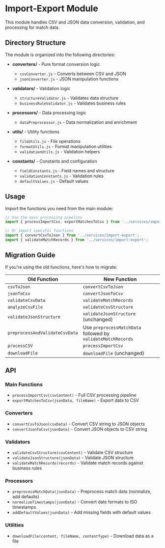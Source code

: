# Import-Export Module

This module handles CSV and JSON data conversion, validation, and processing for match data.

## Directory Structure

The module is organized into the following directories:

- **converters/** - Pure format conversion logic
  - `csvConverter.js` - Converts between CSV and JSON
  - `jsonConverter.js` - JSON manipulation functions

- **validators/** - Validation logic
  - `structureValidator.js` - Validates data structure
  - `businessRuleValidator.js` - Validates business rules

- **processors/** - Data processing logic
  - `dataPreprocessor.js` - Data normalization and enrichment

- **utils/** - Utility functions
  - `fileUtils.js` - File operations
  - `formatUtils.js` - Format manipulation utilities
  - `validationUtils.js` - Validation helpers

- **constants/** - Constants and configuration
  - `fieldConstants.js` - Field names and structure
  - `validationConstants.js` - Validation rules
  - `defaultValues.js` - Default values

## Usage

Import the functions you need from the main module:

```javascript
// Use the main processing pipeline
import { processImportCsv, exportMatchesToCsv } from '../services/import-export';

// Or import specific functions
import { convertCsvToJson } from '../services/import-export';
import { validateMatchRecords } from '../services/import-export';
```

## Migration Guide

If you're using the old functions, here's how to migrate:

| Old Function | New Function |
|-------------|-------------|
| `csvToJson` | `convertCsvToJson` |
| `jsonToCsv` | `convertJsonToCsv` |
| `validateCsvData` | `validateMatchRecords` |
| `analyzeCsvFile` | `validateCsvStructure` |
| `validateJsonStructure` | `validateJsonStructure` (unchanged) |
| `preprocessAndValidateCsvData` | Use `preprocessMatchData` followed by `validateMatchRecords` |
| `processCSV` | `processImportCsv` |
| `downloadFile` | `downloadFile` (unchanged) |

## API

### Main Functions

- `processImportCsv(csvContent)` - Full CSV processing pipeline
- `exportMatchesToCsv(jsonData, fileName)` - Export data to CSV

### Converters

- `convertCsvToJson(csvData)` - Convert CSV string to JSON objects
- `convertJsonToCsv(jsonData)` - Convert JSON objects to CSV string

### Validators

- `validateCsvStructure(csvContent)` - Validate CSV structure
- `validateJsonStructure(jsonData)` - Validate JSON structure
- `validateMatchRecords(records)` - Validate match records against business rules

### Processors

- `preprocessMatchData(jsonData)` - Preprocess match data (normalize, add defaults)
- `normalizeTimestamps(jsonData)` - Convert date formats to ISO timestamps
- `addDefaultValues(jsonData)` - Add missing fields with default values

### Utilities

- `downloadFile(content, fileName, contentType)` - Download data as a file
